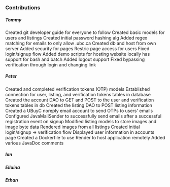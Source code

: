 ### Contributions
##### Tommy
Created git developer guide for everyone to follow
Created basic models for users and listings
Created initial password hashing alg
Added regex matching for emails to only allow .ubc.ca
Created db and host from own server
Added security for pages
    Restric page access for users
    Fixed login/signup flow
Added demo scripts for hosting website locally
    has support for bash and batch
Added logout support
Fixed bypassing verification through login and changing link

##### Peter
Created and completed verification tokens (OTP) models
Established connection for user, listing, and verification tokens tables in database
Created the account DAO to GET and POST to the user and verification tokens tables in db
Created the listing DAO to POST listing information
Created a UBuyC noreply email account to send OTPs to users' emails
Configured JavaMailSender to successfully send emails after a successful registration event on signup
Modified listing models to store images and image byte data
Rendered images from all listings
Created initial login/signup -> verification flow
Displayed user information in accounts page
Created a Dockerfile to use Render to host application remotely
Added various JavaDoc comments

##### Ian

##### Ellaina

##### Ethan

